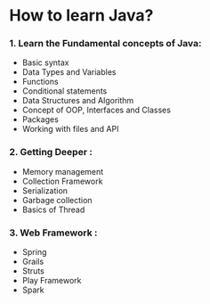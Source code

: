 # How to learn Java?
### 1. Learn the Fundamental concepts of Java:
- Basic syntax
- Data Types and Variables
- Functions 
- Conditional statements
- Data Structures and Algorithm
- Concept of OOP, Interfaces and Classes
- Packages
- Working with files and API

### 2. Getting Deeper :
- Memory management
- Collection Framework
- Serialization
- Garbage collection
- Basics of Thread

### 3. Web Framework :
- Spring
- Grails
- Struts
- Play Framework
- Spark
